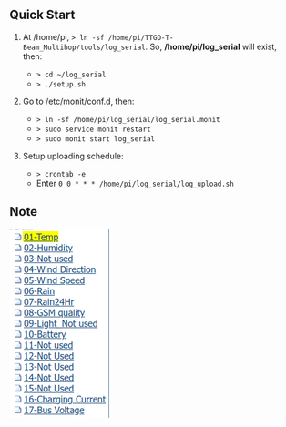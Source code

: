 
## Quick Start

1. At /home/pi, `> ln -sf /home/pi/TTGO-T-Beam_Multihop/tools/log_serial`.
  So, __/home/pi/log\_serial__ will exist, then:
	- `> cd ~/log_serial`
	- `> ./setup.sh`

2. Go to /etc/monit/conf.d, then:
	- `> ln -sf /home/pi/log_serial/log_serial.monit`
	- `> sudo service monit restart`
	- `> sudo monit start log_serial`

3. Setup uploading schedule:
	- `> crontab -e`
	- Enter `0 0 * * * /home/pi/log_serial/log_upload.sh`


## Note

![](fig/IOs.png)

